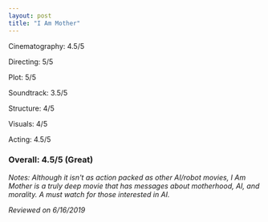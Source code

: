 ```yaml
---
layout: post
title: "I Am Mother"
---
```


Cinematography: 4.5/5

Directing: 5/5

Plot: 5/5

Soundtrack: 3.5/5

Structure: 4/5

Visuals: 4/5

Acting: 4.5/5

### Overall: 4.5/5 (Great)

*Notes: Although it isn't as action packed as other AI/robot movies, I Am Mother is a truly deep movie that has messages about motherhood, AI, and morality. A must watch for those interested in AI.*

*Reviewed on 6/16/2019*

